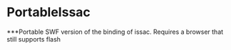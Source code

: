 # PortableIssac #
***Portable SWF version of the binding of issac. Requires a browser that still supports flash
